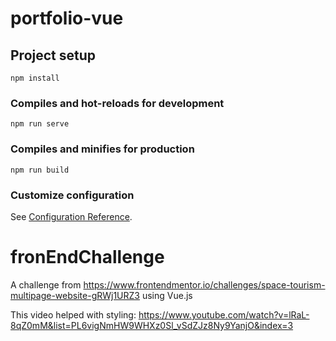 # portfolio-vue

## Project setup
```
npm install
```

### Compiles and hot-reloads for development
```
npm run serve
```

### Compiles and minifies for production
```
npm run build
```

### Customize configuration
See [Configuration Reference](https://cli.vuejs.org/config/).
# fronEndChallenge
A challenge from https://www.frontendmentor.io/challenges/space-tourism-multipage-website-gRWj1URZ3 using Vue.js <br />


This video helped with styling: https://www.youtube.com/watch?v=lRaL-8qZ0mM&list=PL6vigNmHW9WHXz0Sl_vSdZJz8Ny9YanjO&index=3

